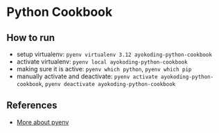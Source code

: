 # Python Cookbook

## How to run

- setup virtualenv: `pyenv virtualenv 3.12 ayokoding-python-cookbook`
- activate virtualenv: `pyenv local ayokoding-python-cookbook`
- making sure it is active: `pyenv which python`, `pyenv which pip`
- manually activate and deactivate: `pyenv activate ayokoding-python-cookbook`, `pyenv deactivate ayokoding-python-cookbook`

## References

- [More about pyenv](https://realpython.com/intro-to-pyenv/)